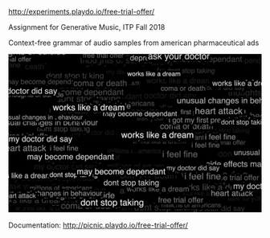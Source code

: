 http://experiments.playdo.io/free-trial-offer/

Assignment for Generative Music, ITP Fall 2018 

Context-free grammar of audio samples from american pharmaceutical ads

![screenshot](img.png)

Documentation: http://picnic.playdo.io/free-trial-offer/
